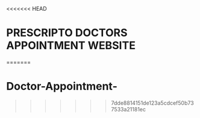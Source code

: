 <<<<<<< HEAD
# PRESCRIPTO DOCTORS APPOINTMENT WEBSITE
=======
# Doctor-Appointment-
>>>>>>> 7dde8814151de123a5cdcef50b737533a21181ec
